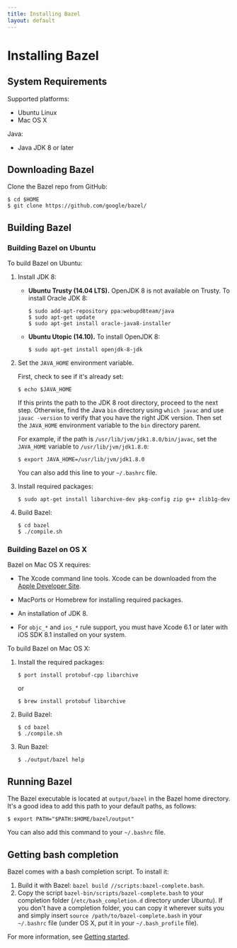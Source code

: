 ```yaml
---
title: Installing Bazel
layout: default
---
```


# Installing Bazel

## System Requirements

Supported platforms:

*   Ubuntu Linux
*   Mac OS X

Java:

*   Java JDK 8 or later

## Downloading Bazel

Clone the Bazel repo from GitHub:

```
$ cd $HOME
$ git clone https://github.com/google/bazel/
```

## Building Bazel

### Building Bazel on Ubuntu

To build Bazel on Ubuntu:

1.  Install JDK 8:

    *   **Ubuntu Trusty (14.04 LTS).** OpenJDK 8 is not available on Trusty. To
        install Oracle JDK 8:

        ```
        $ sudo add-apt-repository ppa:webupd8team/java
        $ sudo apt-get update
        $ sudo apt-get install oracle-java8-installer
        ```

    *   **Ubuntu Utopic (14.10).** To install OpenJDK 8:

        ```
        $ sudo apt-get install openjdk-8-jdk
        ```

2.  Set the `JAVA_HOME` environment variable.

    First, check to see if it's already set:

    ```
    $ echo $JAVA_HOME
    ```

    If this prints the path to the JDK 8 root directory, proceed to the next
    step. Otherwise, find the Java `bin` directory using `which javac` and use
    `javac -version` to verify that you have the right JDK version. Then set
    the `JAVA_HOME` environment variable to the `bin` directory parent.

    For example, if the path is `/usr/lib/jvm/jdk1.8.0/bin/javac`, set the
    `JAVA_HOME` variable to `/usr/lib/jvm/jdk1.8.0`:

    ```
    $ export JAVA_HOME=/usr/lib/jvm/jdk1.8.0
    ```

    You can also add this line to your `~/.bashrc` file.

3.  Install required packages:

    ```
    $ sudo apt-get install libarchive-dev pkg-config zip g++ zlib1g-dev
    ```

4.  Build Bazel:

    ```
    $ cd bazel
    $ ./compile.sh
    ```

### Building Bazel on OS X

Bazel on Mac OS X requires:

*   The Xcode command line tools. Xcode can be downloaded from the
    [Apple Developer Site](https://developer.apple.com/xcode/downloads/).

*   MacPorts or Homebrew for installing required packages.

*   An installation of JDK 8.

*   For `objc_*` and `ios_*` rule support, you must have Xcode 6.1 or later with
    iOS SDK 8.1 installed on your system.

To build Bazel on Mac OS X:

1.  Install the required packages:

    ```
    $ port install protobuf-cpp libarchive
    ```

    or

    ```
    $ brew install protobuf libarchive
    ```

2. Build Bazel:

   ```
   $ cd bazel
   $ ./compile.sh
   ```

3. Run Bazel:

   ```
   $ ./output/bazel help
   ```

## Running Bazel

The Bazel executable is located at `output/bazel` in the Bazel home directory.
It's a good idea to add this path to your default paths, as follows:

```
$ export PATH="$PATH:$HOME/bazel/output"
```

You can also add this command to your `~/.bashrc` file.

## Getting bash completion

Bazel comes with a bash completion script. To install it:

1. Build it with Bazel: `bazel build //scripts:bazel-complete.bash`.
2. Copy the script `bazel-bin/scripts/bazel-complete.bash` to your
   completion folder (`/etc/bash_completion.d` directory under Ubuntu).
   If you don't have a completion folder, you can copy it wherever suits
   you and simply insert `source /path/to/bazel-complete.bash` in your
   `~/.bashrc` file (under OS X, put it in your `~/.bash_profile` file).

For more information, see [Getting started](getting-started.html).
